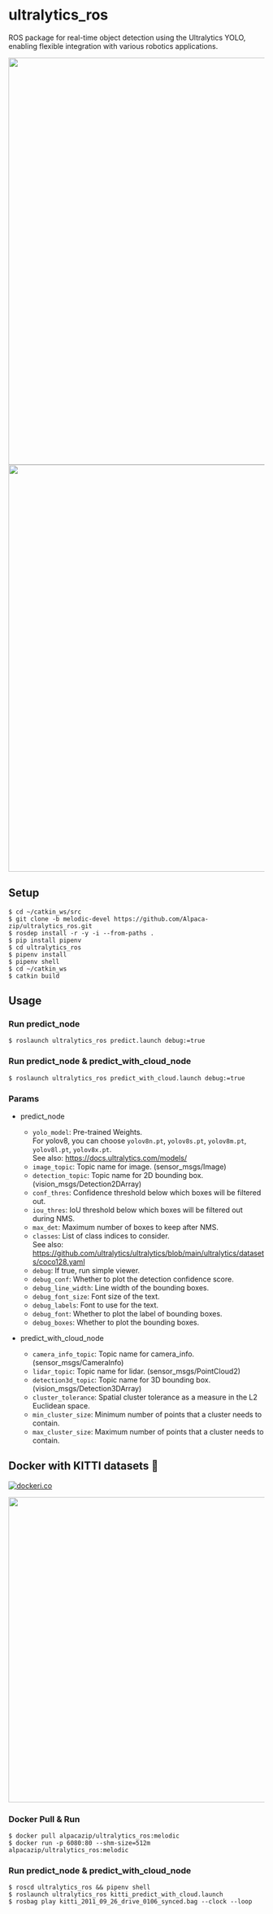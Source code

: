 # ultralytics_ros
ROS package for real-time object detection using the Ultralytics YOLO, enabling flexible integration with various robotics applications.

<img src="https://github.com/Alpaca-zip/ultralytics_ros/assets/84959376/9da7dbbf-5cc0-41bc-be82-d481abbf552a" width="800px">
<img src="https://github.com/Alpaca-zip/ultralytics_ros/assets/84959376/158e7f0c-a823-4425-908d-1b63c11d6e51" width="800px">

## Setup
```
$ cd ~/catkin_ws/src
$ git clone -b melodic-devel https://github.com/Alpaca-zip/ultralytics_ros.git
$ rosdep install -r -y -i --from-paths .
$ pip install pipenv
$ cd ultralytics_ros
$ pipenv install
$ pipenv shell
$ cd ~/catkin_ws
$ catkin build
```
## Usage
### Run predict_node
```
$ roslaunch ultralytics_ros predict.launch debug:=true
```
### Run predict_node & predict_with_cloud_node
```
$ roslaunch ultralytics_ros predict_with_cloud.launch debug:=true
```
### Params
- predict_node
  - `yolo_model`: Pre-trained Weights.  
  For yolov8, you can choose `yolov8n.pt`, `yolov8s.pt`, `yolov8m.pt`, `yolov8l.pt`, `yolov8x.pt`.  
  See also: https://docs.ultralytics.com/models/
  - `image_topic`: Topic name for image. (sensor_msgs/Image)
  - `detection_topic`: Topic name for 2D bounding box. (vision_msgs/Detection2DArray)
  - `conf_thres`: Confidence threshold below which boxes will be filtered out.
  - `iou_thres`: IoU threshold below which boxes will be filtered out during NMS.
  - `max_det`: Maximum number of boxes to keep after NMS.
  - `classes`: List of class indices to consider.  
  See also: https://github.com/ultralytics/ultralytics/blob/main/ultralytics/datasets/coco128.yaml 
  - `debug`:  If true, run simple viewer.
  - `debug_conf`:  Whether to plot the detection confidence score.
  - `debug_line_width`: Line width of the bounding boxes.
  - `debug_font_size`: Font size of the text.
  - `debug_labels`: Font to use for the text.
  - `debug_font`: Whether to plot the label of bounding boxes.
  - `debug_boxes`: Whether to plot the bounding boxes.

- predict_with_cloud_node
  - `camera_info_topic`: Topic name for camera_info. (sensor_msgs/CameraInfo)
  - `lidar_topic`: Topic name for lidar. (sensor_msgs/PointCloud2)
  - `detection3d_topic`: Topic name for 3D bounding box. (vision_msgs/Detection3DArray)
  - `cluster_tolerance`: Spatial cluster tolerance as a measure in the L2 Euclidean space.
  - `min_cluster_size`: Minimum number of points that a cluster needs to contain.
  - `max_cluster_size`: Maximum number of points that a cluster needs to contain.

## Docker with KITTI datasets 🐳
[![dockeri.co](https://dockerico.blankenship.io/image/alpacazip/pupbot)](https://hub.docker.com/r/alpacazip/pupbot)

<img src="https://github.com/Alpaca-zip/ultralytics_ros/assets/84959376/23d5b455-cecf-4705-9e2a-6914e01cc33f" width="600px">

### Docker Pull & Run
```
$ docker pull alpacazip/ultralytics_ros:melodic
$ docker run -p 6080:80 --shm-size=512m alpacazip/ultralytics_ros:melodic
```

### Run predict_node & predict_with_cloud_node
```
$ roscd ultralytics_ros && pipenv shell
$ roslaunch ultralytics_ros kitti_predict_with_cloud.launch
$ rosbag play kitti_2011_09_26_drive_0106_synced.bag --clock --loop
```
